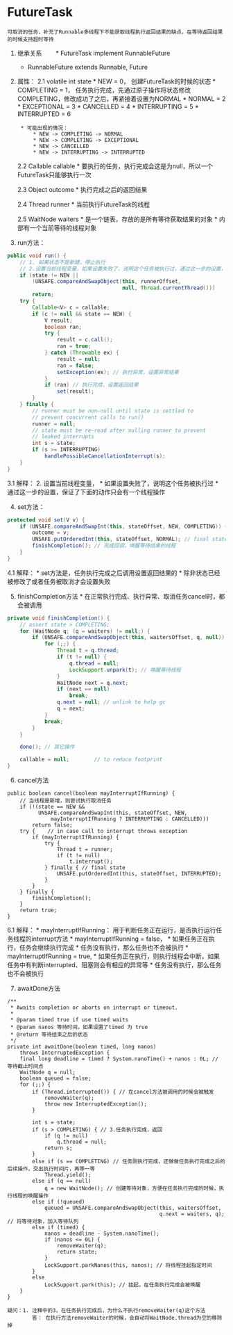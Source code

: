 # FutureTask

	可取消的任务，补充了Runnable多线程下不能获取线程执行返回结果的缺点，在等待返回结果的时候支持超时等待

1. 继承关系
　　* FutureTask implement RunnableFuture
	* RunnableFuture extends Runnable, Future
	
2. 属性：
   2.1 volatile int state
		* NEW          = 0， 创建FutureTask的时候的状态
		* COMPLETING   = 1， 任务执行完成，先通过原子操作将状态修改COMPLETING，修改成功了之后，再紧接着设置为NORMAL
		* NORMAL       = 2
		* EXCEPTIONAL  = 3
		* CANCELLED    = 4
		* INTERRUPTING = 5
		* INTERRUPTED  = 6
		
		* 可能出现的情况：
			* NEW -> COMPLETING -> NORMAL
			* NEW -> COMPLETING -> EXCEPTIONAL
			* NEW -> CANCELLED
			* NEW -> INTERRUPTING -> INTERRUPTED
		
   2.2 Callable<V> callable
		* 要执行的任务，执行完成会这是为null，所以一个FutureTask只能够执行一次
   
   2.3 Object outcome
		* 执行完成之后的返回结果
   
   2.4 Thread runner
		* 当前执行FutureTask的线程
   
   2.5 WaitNode waiters
		* 是一个链表，存放的是所有等待获取结果的对象
		* 内部有一个当前等待的线程对象
   
3. run方法：

```java
public void run() {
	// 1. 如果状态不是新建，停止执行
	// 2.设置当前线程变量，如果设置失败了，说明这个任务被执行过，通过这一步的设置，保证了下面的动作只会有一个线程操作
	if (state != NEW || 
		!UNSAFE.compareAndSwapObject(this, runnerOffset,
									 null, Thread.currentThread()))
		return;
	try {
		Callable<V> c = callable;
		if (c != null && state == NEW) {
			V result;
			boolean ran;
			try {
				result = c.call();
				ran = true;
			} catch (Throwable ex) {
				result = null;
				ran = false;
				setException(ex); // 执行异常，设置异常结果
			}
			if (ran) // 执行完成，设置返回结果
				set(result);
		}
	} finally {
		// runner must be non-null until state is settled to
		// prevent concurrent calls to run()
		runner = null;
		// state must be re-read after nulling runner to prevent
		// leaked interrupts
		int s = state;
		if (s >= INTERRUPTING)
			handlePossibleCancellationInterrupt(s);
	}
}
```   


3.1 解释：
		2. 设置当前线程变量，
			* 如果设置失败了，说明这个任务被执行过
			* 通过这一步的设置，保证了下面的动作只会有一个线程操作
			
			
4. set方法：

```java
protected void set(V v) {
	if (UNSAFE.compareAndSwapInt(this, stateOffset, NEW, COMPLETING)) { // 只有状态修改成功了，才能修改下面的操作
		outcome = v;
		UNSAFE.putOrderedInt(this, stateOffset, NORMAL); // final state
		finishCompletion(); // 完成回调，唤醒等待结果的线程
	}
}
```

4.1 解释：
	* set方法是，任务执行完成之后调用设置返回结果的
	* 除非状态已经被修改了或者任务被取消才会设置失败
	
	
5. 	finishCompletion方法
		* 在正常执行完成、执行异常、取消任务cancel时，都会被调用
	
```java
private void finishCompletion() {
	// assert state > COMPLETING;
	for (WaitNode q; (q = waiters) != null;) { 
		if (UNSAFE.compareAndSwapObject(this, waitersOffset, q, null)) { // 使用乐观锁【循环+原子操作】，唤醒等待获取结果的线程
			for (;;) {
				Thread t = q.thread;
				if (t != null) {
					q.thread = null;
					LockSupport.unpark(t); // 唤醒等待线程
				}
				WaitNode next = q.next;
				if (next == null)
					break;
				q.next = null; // unlink to help gc
				q = next;
			}
			break;
		}
	}

	done(); // 其它操作

	callable = null;        // to reduce footprint
}
```	
	
6. cancel方法

```
public boolean cancel(boolean mayInterruptIfRunning) {
	// 当线程是新增，则尝试执行取消任务
	if (!(state == NEW &&
		  UNSAFE.compareAndSwapInt(this, stateOffset, NEW,
			  mayInterruptIfRunning ? INTERRUPTING : CANCELLED)))
		return false;
	try {    // in case call to interrupt throws exception
		if (mayInterruptIfRunning) {
			try {
				Thread t = runner;
				if (t != null)
					t.interrupt();
			} finally { // final state
				UNSAFE.putOrderedInt(this, stateOffset, INTERRUPTED);
			}
		}
	} finally {
		finishCompletion();
	}
	return true;
}
```
	
6.1 解释：
	* mayInterruptIfRunning： 用于判断任务正在运行，是否执行运行任务线程的interrupt方法
	* mayInterruptIfRunning = false， 
		* 如果任务正在执行，任务会继续执行完成
		* 任务没有执行，那么任务也不会被执行
	* mayInterruptIfRunning = true,
		* 如果任务正在执行，则执行线程会中断，如果任务中有判断interrupted、阻塞则会有相应的异常等
		* 任务没有执行，那么任务也不会被执行
	
	
	
7. awaitDone方法

```
/**
 * Awaits completion or aborts on interrupt or timeout.
 *
 * @param timed true if use timed waits
 * @param nanos 等待时间，如果设置了timed 为 true
 * @return 等待结束之后的状态
 */
private int awaitDone(boolean timed, long nanos)
	throws InterruptedException {
	final long deadline = timed ? System.nanoTime() + nanos : 0L; // 等待截止时间点
	WaitNode q = null;
	boolean queued = false;
	for (;;) {
		if (Thread.interrupted()) { // 在cancel方法被调用的时候会被触发
			removeWaiter(q);
			throw new InterruptedException();
		}

		int s = state;
		if (s > COMPLETING) { // 3.任务执行完成，返回
			if (q != null)
				q.thread = null;
			return s;
		}
		else if (s == COMPLETING) // 任务刚执行完成，还做做任务执行完成之后的后续操作，交出执行时间片，再等一等
			Thread.yield();
		else if (q == null)
			q = new WaitNode(); // 创建等待对象，方便在任务执行完成的时候，执行线程的唤醒操作
		else if (!queued)
			queued = UNSAFE.compareAndSwapObject(this, waitersOffset,
												 q.next = waiters, q); // 将等待对象，加入等待队列
		else if (timed) {
			nanos = deadline - System.nanoTime();
			if (nanos <= 0L) {
				removeWaiter(q);
				return state;
			}
			LockSupport.parkNanos(this, nanos); // 将线程挂起指定时间
		}
		else
			LockSupport.park(this); // 挂起，在任务执行完成会被唤醒
	}
}
```	
	
	疑问：1. 注释中的3，在任务执行完成后，为什么不执行removeWaiter(q)这个方法
			答： 在执行方法removeWaiter的时候，会自动将WaitNode.thread为空的移除掉
	
	
	
	
	
	
	
	
	
	


			
	
	
	
	
	

